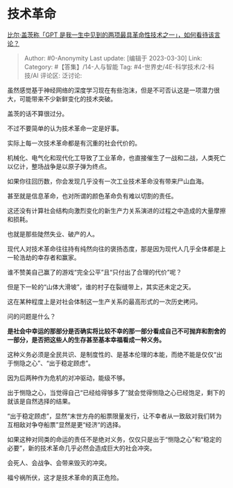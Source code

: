 # 技术革命
[比尔·盖茨称「GPT 是我一生中见到的两项最具革命性技术之一」，如何看待该言论？](https://www.zhihu.com/question/591359178/answer/2959821973)

> Author: #0-Anonymity
> Last update: [编辑于 2023-03-30]
> Link:
> Category:  #【答集】/14-人与智能
> Tag: #4-世界史/4E-科学技术/2-科技/AI
> 评论区:
> 泛讨论:

虽然感觉基于神经网络的深度学习现在有些泡沫，但是不可否认这是一项潜力很大，可能带来不少新鲜变化的技术突破。

盖茨的话不算很过分。

不过不要简单的认为技术革命一定是好事。

实际上每一次技术革命都是有沉重的社会代价的。

机械化、电气化和现代化工导致了工业革命，也直接催生了一战和二战，人类死亡以亿计，整场战争是以原子弹为终点。

如果你往回历数，你会发现几乎没有一次工业技术革命没有带来尸山血海。

甚至就是信息革命，也对所谓的颜色革命负有难以切割的责任。

这还没有计算社会结构向激烈变化的新生产力关系演进的过程之中造成的大量摩擦和损耗。

也就是那些陡然失业、破产的人。

现代人对技术革命往往持有纯然向往的褒扬态度，那是因为现代人几乎全体都是上一轮浩劫的幸存者和赢家。

谁不赞美自己赢了的游戏“完全公平”且“只付出了合理的代价”呢？

但是下一轮的“山体大滑坡”，谁的村子在裂缝带上，其实还未定之天。

这在某种程度上是对社会体制这一生产关系的最高形式的一次历史拷问。

问的问题是什么？

**是社会中幸运的那部分是否确实将比较不幸的那一部分看成自己不可抛弃和割舍的一部分，是否把这些人的生存甚至基本幸福看成一种义务。**

这种义务必须是全民共识、是制度性的、是基本伦理的本能，而绝不能是仅仅“出于恻隐之心”、“出于稳定顾虑”。

因为后两种作为危机的对冲驱动，能级不够。

出于恻隐之心，当觉得自己“已经给得够多了”就会觉得恻隐之心已经饱足，剩下的就该是自然选择的结果。

“出于稳定顾虑”，显然“末世方舟的船票限量发行，让不幸者从一致敌对我们转为互相敌对争夺船票”显然是更“经济“的选择。

如果这种对同类的命运的责任不是绝对义务，仅仅只是出于“恻隐之心”和“稳定的必要”，新的技术革命几乎必然会造成巨大的社会冲突。

会死人、会战争、会带来毁灭的冲突。

福兮祸所伏，这才是技术革命的真正危险。

​

